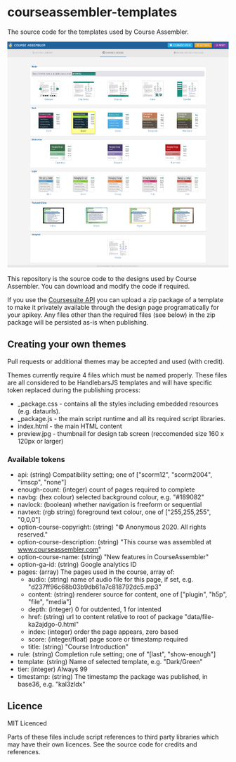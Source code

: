 # courseassembler-templates
The source code for the templates used by Course Assembler.

![Course Assembler Designs](screenshot.png)

This repository is the source code to the designs used by Course Assembler. You can download and modify the code if required.

If you use the [Coursesuite API](https://www.coursesuite.com) you can upload a zip package of a template to make it privately available through the design page programatically for your apikey. Any files other than the required files (see below) in the zip package will be persisted as-is when publishing.

## Creating your own themes

Pull requests or additional themes may be accepted and used (with credit).

Themes currently require 4 files which must be named properly. These files are all considered to be HandlebarsJS templates and will have specific token replaced during the publishing process:

* \_package.css - contains all the styles including embedded resources (e.g. dataurls).
* \_package.js - the main script runtime and all its required script libraries.
* index.html - the main HTML content
* preview.jpg - thumbnail for design tab screen (reccomended size 160 x 120px or larger)

### Available tokens

* api: (string) Compatibility setting; one of ["scorm12", "scorm2004", "imscp", "none"]
* enough-count: (integer) count of pages required to complete
* navbg: (hex colour) selected background colour, e.g. "#189082"
* navlock: (boolean) whether navigation is freeform or sequential
* navtext: (rgb string) foreground text colour, one of ["255,255,255", "0,0,0"]
* option-course-copyright: (string) "© Anonymous 2020. All rights reserved."
* option-course-description: (string) "This course was assembled at www.courseassembler.com"
* option-course-name: (string) "New features in CourseAssembler"
* option-ga-id: (string) Google analytics ID
* pages: (array) The pages used in the course, array of:
    * audio: (string) name of audio file for this page, if set, e.g. "d237ff96c68b03b9db61a7c818792dc5.mp3"
    * content: (string) renderer source for content, one of ["plugin", "h5p", "file", "media"]
    * depth: (integer) 0 for outdented, 1 for intented
    * href: (string) url to content relative to root of package "data/file-ka2ajdgo-0.html"
    * index: (integer) order the page appears, zero based
    * score: (integer/float) page score or timestamp required
    * title: (string) "Course Introduction"
* rule: (string) Completion rule setting; one of "[last", "show-enough"]
* template: (string) Name of selected template, e.g. "Dark/Green"
* tier: (integer) Always 99
* timestamp: (string) The timestamp the package was published, in base36, e.g. "kal3zldx"

## Licence

MIT Licenced

Parts of these files include script references to third party libraries which may have their own licences. See the source code for credits and references.
